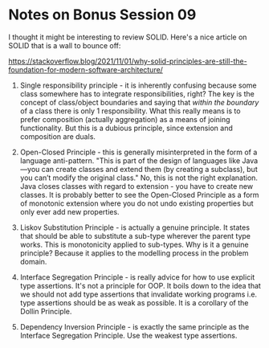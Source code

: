 # Notes on Bonus Session 09

I thought it might be interesting to review SOLID. Here's a nice
article on SOLID that is a wall to bounce off:

https://stackoverflow.blog/2021/11/01/why-solid-principles-are-still-the-foundation-for-modern-software-architecture/

1. Single responsibility principle - it is inherently confusing because some 
class somewhere has to integrate responsibilities, right? The key is the concept
of class/object boundaries and saying that _within the boundary_ of a class
there is only 1 responsibility. What this really means is to prefer 
composition (actually aggregation) as a means of joining functionality. But
this is a dubious principle, since extension and composition are duals.

2. Open-Closed Principle - this is generally misinterpreted in the form of
a language anti-pattern. "This is part of the design of languages like Java—you 
can create classes and extend them (by creating a subclass), but you can’t 
modify the original class." No, this is not the right explanation. Java closes 
classes with regard to extension - you have to create new classes. It is 
probably better to see the Open-Closed Principle as a form of monotonic 
extension where you do not undo existing properties but only ever add new 
properties.

3. Liskov Substitution Principle - is actually a genuine principle. It states
that should be able to substitute a sub-type wherever the parent type works. 
This is monotonicity applied to sub-types. Why is it a genuine principle? 
Because it applies to the modelling process in the problem domain.

4. Interface Segregation Principle - is really advice for how to use explicit
type assertions. It's not a principle for OOP. It boils down to the idea that
we should not add type assertions that invalidate working programs i.e. type
assertions should be as weak as possible. It is a corollary of the Dollin
Principle.

5. Dependency Inversion Principle - is exactly the same principle as the 
Interface Segregation Principle. Use the weakest type assertions.
